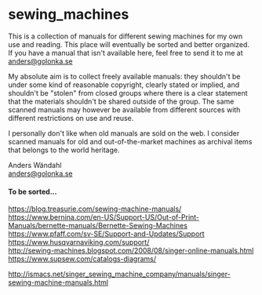 # sewing_machines    

This is a collection of manuals for different sewing machines for my own use and reading. This place will eventually be sorted and better organized. If you have a manual that isn't available here, feel free to send it to me at anders@golonka.se    

My absolute aim is to collect freely available manuals: they shouldn't be under some kind of reasonable copyright, clearly stated or implied, and shouldn't be "stolen" from closed groups where there is a clear statement that the materials shouldn't be shared outside of the group. The same scanned manuals may however be available from different sources with different restrictions on use and reuse.    

I personally don't like when old manuals are sold on the web. I consider scanned manuals for old and out-of-the-market machines as archival items that belongs to the world heritage.    

Anders Wändahl     
anders@golonka.se




#### To be sorted...    

https://blog.treasurie.com/sewing-machine-manuals/     
https://www.bernina.com/en-US/Support-US/Out-of-Print-Manuals/bernette-manuals/Bernette-Sewing-Machines     
https://www.pfaff.com/sv-SE/Support-and-Updates/Support   
https://www.husqvarnaviking.com/support/     
http://sewing-machines.blogspot.com/2008/08/singer-online-manuals.html     
https://www.supsew.com/catalogs-diagrams/

http://ismacs.net/singer_sewing_machine_company/manuals/singer-sewing-machine-manuals.html

